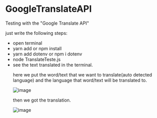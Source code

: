 # GoogleTranslateAPI
Testing with the "Google Translate API"

just write the following steps:

<ul>
<li>open terminal
<li>yarn add or npm install
<li>yarn add dotenv or npm i dotenv
<li>node TranslateTeste.js
<li>see the text translated in the terminal.

here we put the word/text that we want to translate(auto detected language) and the language that word/text will be translated to.

![image](https://user-images.githubusercontent.com/81173243/206011205-e6b878f6-ec32-45f8-8b98-109ff1792d76.png)

then we got the translation.

![image](https://user-images.githubusercontent.com/81173243/206011291-e37a222d-955f-4ed5-b6f1-8ae9ca9ce546.png)


</ul>
